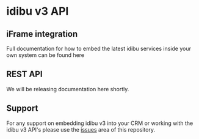 # idibu v3 API

## iFrame integration

Full documentation for how to embed the latest idibu services inside your own system can be found here

## REST API

We will be releasing documentation here shortly.

## Support

For any support on embedding idibu v3 into your CRM or working with the idibu v3 API's please use the <a href="https://github.com/oneworldmarket/idibu-v3-api/issues">issues</a> area of this repository.
